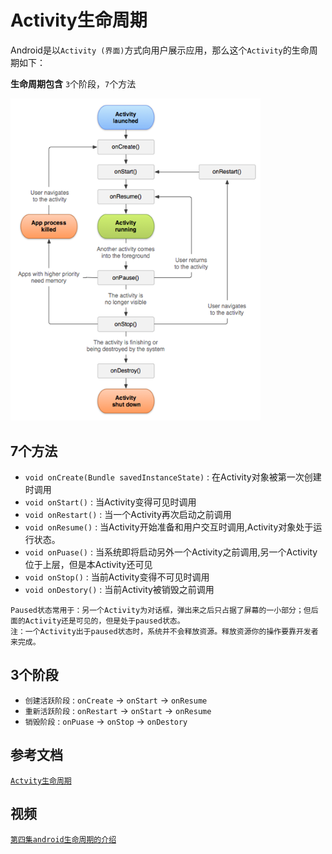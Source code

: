 # Activity生命周期

Android是以`Activity (界面)`方式向用户展示应用，那么这个`Activity`的生命周期如下：

**生命周期包含** `3`个阶段，`7`个方法

<img src="./image/lifecycle.png" width="400">

## 7个方法

- `void onCreate(Bundle savedInstanceState)` : 在Activity对象被第一次创建时调用
- `void onStart()` : 当Activity变得可见时调用
- `void onRestart()` : 当一个Activity再次启动之前调用
- `void onResume()` : 当Activity开始准备和用户交互时调用,Activity对象处于运行状态。
- `void onPuase()` : 当系统即将启动另外一个Activity之前调用,另一个Activity位于上层，但是本Activity还可见
- `void onStop()` : 当前Activity变得不可见时调用
- `void onDestory()` : 当前Activity被销毁之前调用

```
Paused状态常用于：另一个Activity为对话框，弹出来之后只占据了屏幕的一小部分；但后面的Activity还是可见的，但是处于paused状态。
注：一个Activity出于paused状态时，系统并不会释放资源。释放资源你的操作要靠开发者来完成。
```

## 3个阶段

- `创建活跃阶段` : `onCreate` -> `onStart` -> `onResume`
- `重新活跃阶段` : `onRestart` -> `onStart` -> `onResume`
- `销毁阶段` : `onPuase` -> `onStop` -> `onDestory`

## 参考文档

[`Actvity生命周期`](http://www.cnblogs.com/smyhvae/p/3856555.html)

## 视频

[`第四集android生命周期的介绍`](https://pan.baidu.com/play/video#video/path=%2FAndroid%2F%E5%A6%82%E4%BD%95%E6%90%AD%E5%BB%BAandroid%E5%BC%80%E5%8F%91%E7%8E%AF%E5%A2%83%20%EF%BC%88Android%E5%85%A5%E9%97%A8%E4%BB%8B%E7%BB%8D%EF%BC%89%E7%AC%AC%E5%9B%9B%E9%9B%86android%E7%94%9F%E5%91%BD%E5%91%A8%E6%9C%9F%E7%9A%84%E4%BB%8B%E7%BB%8D.avi&t=-1)